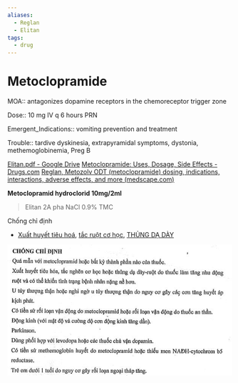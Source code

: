 ```yaml
---
aliases:
  - Reglan
  - Elitan
tags:
  - drug
---
```

# Metoclopramide

MOA:: antagonizes dopamine receptors in the chemoreceptor trigger zone

Dose:: 10 mg IV q 6 hours PRN

Emergent_Indications:: vomiting prevention and treatment

Trouble:: tardive dyskinesia, extrapyramidal symptoms, dystonia, methemoglobinemia, Preg B

[Elitan.pdf - Google Drive](https://drive.google.com/file/d/1gzsXxfsrjztLOVyT8wBtngW911SEl7kA/view)
[Metoclopramide: Uses, Dosage, Side Effects - Drugs.com](https://www.drugs.com/metoclopramide.html)
[Reglan, Metozolv ODT (metoclopramide) dosing, indications, interactions, adverse effects, and more (medscape.com)](https://reference.medscape.com/drug/reglan-metozolv-odt-metoclopramide-342051)

**Metoclopramid hydroclorid 10mg/2ml**
> Elitan 2A pha NaCl 0.9% TMC

Chống chỉ định
- [Xuất huyết tiêu hoá](../Xu%E1%BA%A5t%20huy%E1%BA%BFt%20ti%C3%AAu%20ho%C3%A1.md), [tắc ruột cơ học](t%E1%BA%AFc%20ru%E1%BB%99t%20c%C6%A1%20h%E1%BB%8Dc.md), [THỦNG DẠ DÀY](TH%E1%BB%A6NG%20D%E1%BA%A0%20D%C3%80Y.md)

![Elitan-chong-chi-dinh.jpeg](../../200%20FILES/201%20Image/image/Elitan-chong-chi-dinh.jpeg)